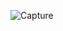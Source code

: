 ![Capture](https://github.com/Abhijrathod/perntodo/assets/54209169/247c2ac7-4146-44f9-9826-ad62eb291fa2)
